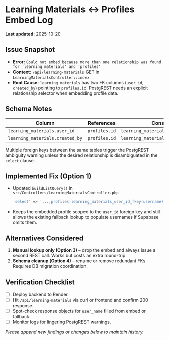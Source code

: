 # Learning Materials ↔ Profiles Embed Log

**Last updated:** 2025-10-20

## Issue Snapshot

- **Error:** `Could not embed because more than one relationship was found for 'learning_materials' and 'profiles'`
- **Context:** `/api/learning-materials` GET in `LearningMaterialsController::index`
- **Root Cause:** `learning_materials` has two FK columns (`user_id`, `created_by`) pointing to `profiles.id`. PostgREST needs an explicit relationship selector when embedding profile data.

## Schema Notes

| Column | References | Constraint |
| --- | --- | --- |
| `learning_materials.user_id` | `profiles.id` | `learning_materials_user_id_fkey`
| `learning_materials.created_by` | `profiles.id` | `learning_materials_created_by_fkey`

Multiple foreign keys between the same tables trigger the PostgREST ambiguity warning unless the desired relationship is disambiguated in the `select` clause.

## Implemented Fix (Option 1)

- Updated `buildListQuery()` in `src/Controllers/LearningMaterialsController.php`
  ```php
  'select' => '...,profiles!learning_materials_user_id_fkey(username)',
  ```
- Keeps the embedded profile scoped to the `user_id` foreign key and still allows the existing fallback lookup to populate usernames if Supabase omits them.

## Alternatives Considered

1. **Manual lookup only (Option 3)** – drop the embed and always issue a second REST call. Works but costs an extra round-trip.
2. **Schema cleanup (Option 4)** – rename or remove redundant FKs. Requires DB migration coordination.

## Verification Checklist

- [ ] Deploy backend to Render.
- [ ] Hit `/api/learning-materials` via curl or frontend and confirm 200 response.
- [ ] Spot-check response objects for `user_name` filled from embed or fallback.
- [ ] Monitor logs for lingering PostgREST warnings.

_Please append new findings or changes below to maintain history._
